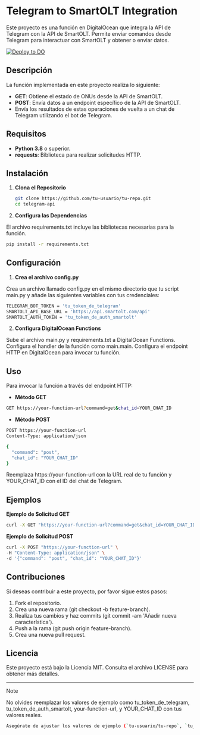 
# Telegram to SmartOLT Integration

Este proyecto es una función en DigitalOcean que integra la API de Telegram con la API de SmartOLT. Permite enviar comandos desde Telegram para interactuar con SmartOLT y obtener o enviar datos.

[![Deploy to DO](https://www.deploytodo.com/do-btn-blue.svg)](https://cloud.digitalocean.com/apps/new?repo=https://github.com/{REPO-OWNER}/{REPO-NAME}/tree/{BRANCH-NAME})

## Descripción

La función implementada en este proyecto realiza lo siguiente:

- **GET**: Obtiene el estado de ONUs desde la API de SmartOLT.
- **POST**: Envía datos a un endpoint específico de la API de SmartOLT.
- Envía los resultados de estas operaciones de vuelta a un chat de Telegram utilizando el bot de Telegram.

## Requisitos

- **Python 3.8** o superior.
- **requests**: Biblioteca para realizar solicitudes HTTP.

## Instalación

1. **Clona el Repositorio**

   ```bash
   git clone https://github.com/tu-usuario/tu-repo.git
   cd telegram-api
   ````
2. **Configura las Dependencias**

El archivo requirements.txt incluye las bibliotecas necesarias para la función.

  ```bash
  pip install -r requirements.txt
````

##  Configuración
1. **Crea el archivo config.py**

Crea un archivo llamado config.py en el mismo directorio que tu script main.py y añade las siguientes variables con tus credenciales:

````bash
TELEGRAM_BOT_TOKEN = 'tu_token_de_telegram'
SMARTOLT_API_BASE_URL = 'https://api.smartolt.com/api'
SMARTOLT_AUTH_TOKEN = 'tu_token_de_auth_smartolt'
````

2. **Configura DigitalOcean Functions**

Sube el archivo main.py y requirements.txt a DigitalOcean Functions.
Configura el handler de la función como main.main.
Configura el endpoint HTTP en DigitalOcean para invocar tu función.

## Uso
Para invocar la función a través del endpoint HTTP:

- **Método GET**

````bash
GET https://your-function-url?command=get&chat_id=YOUR_CHAT_ID
````

- **Método POST**

````bash
POST https://your-function-url
Content-Type: application/json

{
  "command": "post",
  "chat_id": "YOUR_CHAT_ID"
}
````

Reemplaza https://your-function-url con la URL real de tu función y YOUR_CHAT_ID con el ID del chat de Telegram.

## Ejemplos
**Ejemplo de Solicitud GET**

````bash
curl -X GET "https://your-function-url?command=get&chat_id=YOUR_CHAT_ID"
````
**Ejemplo de Solicitud POST**

````bash
curl -X POST "https://your-function-url" \
-H "Content-Type: application/json" \
-d '{"command": "post", "chat_id": "YOUR_CHAT_ID"}'
````

## Contribuciones
Si deseas contribuir a este proyecto, por favor sigue estos pasos:

1. Fork el repositorio.
2. Crea una nueva rama (git checkout -b feature-branch).
3. Realiza tus cambios y haz commits (git commit -am 'Añadir nueva característica').
4. Push a la rama (git push origin feature-branch).
5. Crea una nueva pull request.

## Licencia
Este proyecto está bajo la Licencia MIT. Consulta el archivo LICENSE para obtener más detalles.

------------------------------------------------------------------------------------------------

> [!NOTE]
> No olvides reemplazar los valores de ejemplo como tu_token_de_telegram, tu_token_de_auth_smartolt, your-function-url, y YOUR_CHAT_ID con tus valores reales.

````bash
Asegúrate de ajustar los valores de ejemplo (`tu-usuario/tu-repo`, `tu_token_de_telegram`, `
````
